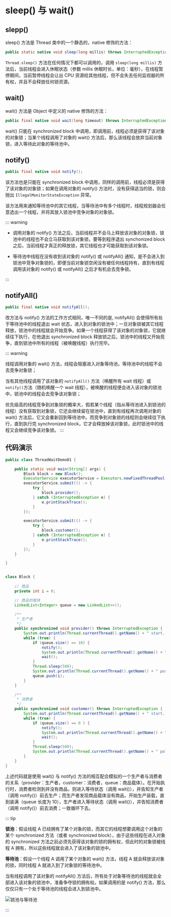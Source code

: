 # sleep() 与 wait()

## slepp() 

sleep() 方法是 Thread 类中的一个静态的，native 修饰的方法：

``` java
public static native void sleep(long millis) throws InterruptedException;
```

`Thread.sleep()` 方法在任何情况下都可以调用的，调用 `sleep(long millis)` 方法后，当前线程会进入休眠状态（参数 millis 休眠时长，单位：毫秒），在线程暂停期间，当前暂停线程会让出 CPU 资源给其他线程，但不会失去任何监视器的所有权，并且不会释放任何锁资源。

## wait()

wait() 方法是 Object 中定义的 native 修饰的方法：

``` java
public final native void wait(long timeout) throws InterruptedException;
```

wait() 只能在 synchronized block 中调用，即调用前，线程必须是获得了该对象的对象锁；当某个线程调用了对象的 wait() 方法后，那么该线程会放弃当前对象锁，进入等待此对象的等待池中。

## notify()

``` java
public final native void notify();
```

该方法也是只能在 synchronized block 中调用，同样的调用前，线程必须是获得了该对象的对象锁；如果在调用对象的 notify() 方法时，没有获得适当的锁，则会抛出 `IllegalMonitorStateException` 异常。

该方法用来通知等待池中的其它线程，当等待池中有多个线程时，线程规划器会任意选出一个线程，并将其放入锁池中竞争对象的对象锁。

::: warning

* 调用对象的 notify()  方法之后，当前线程并不会马上释放该对象的对象锁，锁池中的线程也不会立马获取到该对象锁，要等到程序退出 synchonized block 之后，当前线程才真正的释放锁，其它线程也才可能获取到该对象锁。

* 等待池中线程在没有收到该对象的 notify() 或 notifyAll() 通知，是不会进入到锁池中竞争对象锁的，即便当前对象锁空闲没有被任何线程持有，直到有线程调用该对象的 notify() 或 notifyAll() 之后才有机会去竞争锁。

:::

## notifyAll()

``` java
public final native void notifyAll();
```

改方法与 notify() 方法的工作方式相同，唯一不同的是, notifyAll() 会使得所有处于等待池中的线程退出 wait 状态，进入到对象的锁池中；一旦对象锁被其它线程释放，锁池中的线程就会开始竞争。如果一个线程获得了该对象的对象锁，它就继续往下执行，在他退出 synchronized block 释放锁之后，锁池中的线程又开始竞争，直到锁池中所有的线程（被唤醒线程）执行完毕。

::: warning

线程调用对象的 wait() 方法，线程会阻塞进入对象等待池，等待池中的线程不会去竞争对象锁；

当有其他线程调用了该对象的 `notifyAll()` 方法（唤醒所有 wait 线程）或 `notify()`方法（随机唤醒一个 wait 线程），被唤醒的线程便会进入该对象的锁池中，锁池中的线程会去竞争该对象锁；

优先级高的线程竞争到对象锁的概率大，假若某个线程（指从等待池进入到锁池的线程）没有获取到对象锁，它还会继续留在锁池中，直到有线程再次调用对象的 wait() 方法后，它又会重新回到等待池中。而竞争到对象锁的线程则会继续往下执行，直到执行完 synchronized block，它才会释放掉该对象锁，此时锁池中的线程又会继续竞争该对象锁。
:::

## 代码演示

``` java
public class ThreadWaitDemo01 {

	public static void main(String[] args) {
		Block block = new Block();
		ExecutorService executorService = Executors.newFixedThreadPool(10);
		executorService.submit(() -> {
			try {
				block.provider();
			} catch (InterruptedException e) {
				e.printStackTrace();
			}
		});

		executorService.submit(() -> {
			try {
				block.customer();
			} catch (InterruptedException e) {
				e.printStackTrace();
			}
		});
	}

}


class Block {
	
	// 商品
	private int i = 0;

	// 商品的载体
	LinkedList<Integer> queue = new LinkedList<>();

	/**
	 * 生产者
	 */
	public synchronized void provider() throws InterruptedException {
		System.out.println(Thread.currentThread().getName() + " start...");
		while (true) {
			if (queue.size() == 10) {
				notify();
				System.out.println(Thread.currentThread().getName() + " wait...");
				wait();
			}
			Thread.sleep(500);
			System.out.println(Thread.currentThread().getName() + " push number " + ++i);
			queue.push(i);
		}
	}

	/**
	 * 消费者
	 */
	public synchronized void customer() throws InterruptedException {
		System.out.println(Thread.currentThread().getName() + " start...");
		while (true) {
			if (queue.size() == 0 ) {
				notify();
				System.out.println(Thread.currentThread().getName() + " wait...");
				wait();
			}
			Thread.sleep(500);
			System.out.println(Thread.currentThread().getName() + " poll number " + queue.poll());
		}
	}
}
```

上述代码就是使用 wait() 与 notify() 方法的相互配合模拟的一个生产者与消费者的关系（provider：生产者，customer：消费者，queue：商品载体）。在开始执行时，消费者检测到并没有商品，则进入等待状态（调用 wait()），并告知生产者（调用 notify()）前去生产；而生产者发现商品载体没有商品，开始生产装载，直到装满（queue 长度为 10），生产者进入等待状态（调用 wait()），并告知消费者（调用 notify()）前去消费；一致循环下去。

::: tip

**锁池**：假设线程 A 已经拥有了某个对象的锁，而其它的线程想要调用这个对象的某个 synchronized 方法（或者 synchronized block），由于这些线程在进入对象的 synchronized 方法之前必须先获得该对象的锁的拥有权，但此时的对象锁被线程 A 拥有，所以这些线程就会进入了该对象的锁池中。

**等待池**：假设一个线程 A 调用了某个对象的 wait() 方法，线程 A 就会释放该对象的锁，同时线程 A 就进入到了对象锁的等待池中。

当有线程调用了该对象的 notifyAll() 方法后，所有处于对象等待池的线程就会全部进入该对象的锁池中，准备争夺锁的拥有权。如果调用的是 notify() 方法，那么仅仅只有一个处于等待池的线程会进入到锁池中。

<img :src="$withBase('/img/java/thread/锁池与等待池.png')" alt="锁池与等待池">

:::


